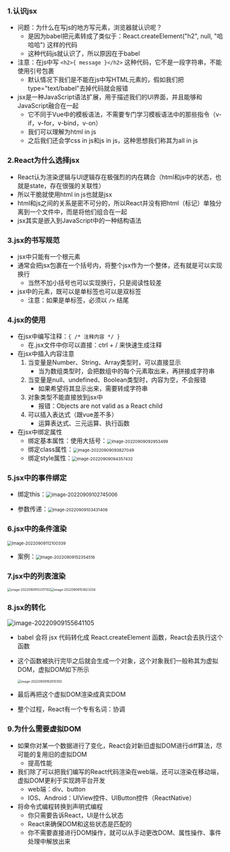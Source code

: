### 1.认识jsx

- 问题：为什么在写js的地方写元素，浏览器就认识呢？
  - 是因为babel把元素转成了类似于：React.createElement("h2", null, "哈哈哈") 这样的代码
  - 这种代码js就认识了，所以原因在于babel
- 注意：在js中写 `<h2>{ message }</h2>` 这种代码，它不是一段字符串，不能使用引号包裹
  - 默认情况下我们是不能在js中写HTML元素的，假如我们把type="text/babel"去掉代码就会报错
- jsx是一种JavaScript语法扩展，用于描述我们的UI界面，并且能够和JavaScript融合在一起
  - 它不同于Vue中的模板语法，不需要专门学习模板语法中的那些指令（v-if，v-for，v-bind，v-on）
  - 我们可以理解为html in js
  - 之后我们还会学css in js和js in js，这种思想我们称其为all in js

### 2.React为什么选择jsx

- React认为渲染逻辑与UI逻辑存在极强烈的内在耦合（html和js中的状态，也就是state，存在很强的关联性）
- 所以干脆就使用html in js也就是jsx
- html和js之间的关系是密不可分的，所以React并没有把html（标记）单独分离到一个文件中，而是将他们组合在一起
- jsx其实是嵌入到JavaScript中的一种结构语法

### 3.jsx的书写规范

- jsx中只能有一个根元素
- 通常会把jsx包裹在一个括号内，将整个jsx作为一个整体，还有就是可以实现换行
  - 当然不加小括号也可以实现换行，只是阅读性较差
- jsx中的元素，既可以是单标签也可以是双标签
  - 注意：如果是单标签，必须以 `/>` 结尾

### 4.jsx的使用

- 在jsx中编写注释：`{ /* 注释内容 */ }`
  - 在.jsx文件中你可以直接：ctrl + / 来快速生成注释
- 在jsx中插入内容注意
  1. 当变量是Number、String、Array类型时，可以直接显示
     - 当为数组类型时，会把数组中的每个元素取出来，再拼接成字符串
  2. 当变量是null、undefined、Boolean类型时，内容为空，不会报错
     - 如果希望将其显示出来，需要转成字符串
  3. 对象类型不能直接放到jsx中
     - 报错：Objects are not valid as a React child
  4. 可以插入表达式（跟vue差不多）
     - 运算表达式、三元运算、执行函数
- 在jsx中绑定属性
  - 绑定基本属性：使用大括号：<img src="images/image-20220909092953499.png" alt="image-20220909092953499" style="zoom:67%;" />
  - 绑定class属性：<img src="images/image-20220909093827049.png" alt="image-20220909093827049" style="zoom:67%;" />
  - 绑定style属性：<img src="images/image-20220909094357432.png" alt="image-20220909094357432" style="zoom:67%;" />

### 5.jsx中的事件绑定

- 绑定this：<img src="images/image-20220909102745006.png" alt="image-20220909102745006" style="zoom:80%;" />

- 参数传递：<img src="images/image-20220909103431406.png" alt="image-20220909103431406" style="zoom: 67%;" />

### 6.jsx中的条件渲染

<img src="images/image-20220909112100339.png" alt="image-20220909112100339" style="zoom: 67%;" />

- 案例：<img src="images/image-20220909152354516.png" alt="image-20220909152354516" style="zoom:67%;" />


### 7.jsx中的列表渲染

<img src="images/image-20220909153317102.png" alt="image-20220909153317102" style="zoom: 50%;" /><img src="images/image-20220909153623334.png" alt="image-20220909153623334" style="zoom: 50%;" />

### 8.jsx的转化

![image-20220909155641105](images/image-20220909155641105.png)

- babel 会将 jsx 代码转化成 React.createElement 函数，React会去执行这个函数

- 这个函数被执行完毕之后就会生成一个对象，这个对象我们一般称其为虚拟DOM，虚拟DOM如下所示

  <img src="images/image-20220909162610350.png" alt="image-20220909162610350" style="zoom: 50%;" />

- 最后再把这个虚拟DOM渲染成真实DOM

- 整个过程，React有一个专有名词：协调

### 9.为什么需要虚拟DOM

- 如果你对某一个数据进行了变化，React会对新旧虚拟DOM进行diff算法，尽可能的复用旧的虚拟DOM
  - 提高性能
- 我们除了可以把我们编写的React代码渲染在web端，还可以渲染在移动端，虚拟DOM更利于实现跨平台开发
  - web端：div、button
  - IOS、Android：UIView控件、UIButton控件（ReactNative）
- 将命令式编程转换到声明式编程
  - 你只需要告诉React，UI是什么状态
  - React来确保DOM和这些状态是匹配的
  - 你不需要直接进行DOM操作，就可以从手动更改DOM、属性操作、事件处理中解放出来
